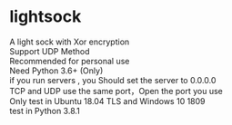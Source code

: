 # lightsock
A light sock with Xor encryption  
Support UDP Method  
Recommended for personal use  
Need Python 3.6+  (Only)  
if you run servers , you Should set the server to 0.0.0.0  
TCP and UDP use the same port，Open the port you use  
Only test in Ubuntu 18.04 TLS and Windows 10 1809  
test in Python 3.8.1
